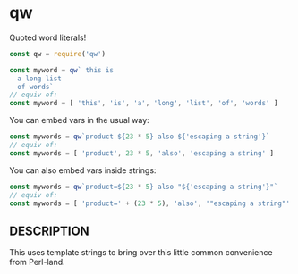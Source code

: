 # qw

Quoted word literals!

```js
const qw = require('qw')

const myword = qw` this is
  a long list
  of words`
// equiv of:
const myword = [ 'this', 'is', 'a', 'long', 'list', 'of', 'words' ]
```

You can embed vars in the usual way:

```js
const mywords = qw`product ${23 * 5} also ${'escaping a string'}`
// equiv of:
const mywords = [ 'product', 23 * 5, 'also', 'escaping a string' ]
```

You can also embed vars inside strings:

```js
const mywords = qw`product=${23 * 5} also "${'escaping a string'}"`
// equiv of:
const mywords = [ 'product=' + (23 * 5), 'also', '"escaping a string"' ]
```

## DESCRIPTION

This uses template strings to bring over this little common convenience from
Perl-land.
